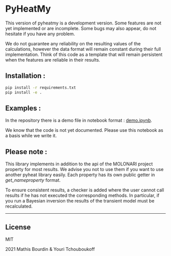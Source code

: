 # PyHeatMy

This version of pyheatmy is a development version. Some features are not yet implemented or are incomplete.
Some bugs may also appear, do not hesitate if you have any problem.

We do not guarantee any reliability on the resulting values of the calculations, however the data format will remain constant during their full implementation. Think of this code as a template that will remain persistent when the features are reliable in their results.

## Installation :

```sh
pip install -r requirements.txt
pip install -e .
```

## Examples :

In the repository there is a demo file in notebook format : [demo.ipynb](https://github.com/mathisbrdn/pyheatmy/blob/master/demo.ipynb).

We know that the code is not yet documented. Please use this notebook as a basis while we write it.

## Please note :

This library implements in addition to the api of the MOLONARI project property for most results.
We advise you not to use them if you want to use another pyheat library easily.
Each property has its own public getter in *get_nameproperty* format.

To ensure consistent results, a checker is added where the user cannot call results if he has not executed the corresponding methods. In particular, if you run a Bayesian inversion the results of the transient model must be recalculated.

***

## License

MIT

2021 Mathis Bourdin & Youri Tchouboukoff